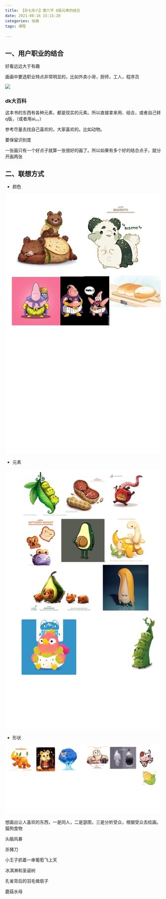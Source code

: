 ```yaml
---
title: 【杂七杂八】第六节 Q版元素的结合
date: 2021-08-16 15:15:20
categories: 绘画
tags: 课程

---
```


## 一、用户职业的结合

好看远远大于有趣

画画中要选职业特点非常明显的，比如外卖小哥，厨师，工人，程序员

![](/images/职业.png)

### dk大百科

这本书的东西有各种元素，都是现实的元素。所以直接拿来用、结合，或者自己转q版，（或者用ai。。）

参考尽量去找自己喜欢的，大家喜欢的。比如动物。

要保留识别度

一张画只有一个好点子就算一张很好的画了。所以如果有多个好的结合点子，就分开画两张

## 二、联想方式

+ 颜色

![](/images/颜色.png)

+ 元素

![](/images/元素-0906040.png)

+ 形状

![](/images/形状.png)

想画出让人喜欢的东西，一是同人，二是瑟图，三是分析受众，根据受众去绘画。猫狗食物

头脑风暴

杀猪刀

小王子抓着一串葡萄飞上天

冰淇淋和圣诞树

孔雀背后的羽毛做扇子

蘑菇水母
